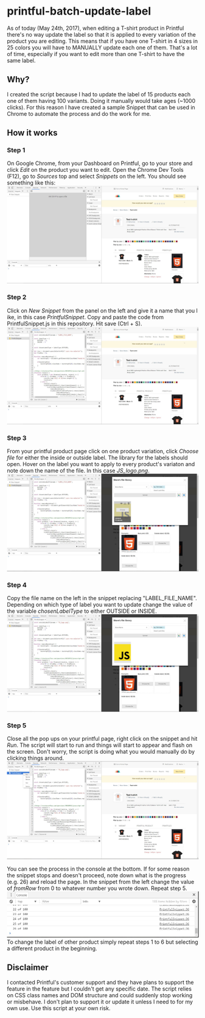 # printful-batch-update-label
As of today (May 24th, 2017), when editing a T-shirt product in Printful there's no way update the label so that it is applied to every variation of the product you are editing. This means that if you have one T-shirt in 4 sizes in 25 colors you will have to MANUALLY update each one of them. That's a lot of time, especially if you want to edit more than one T-shirt to have the same label.  

## Why?

I created the script because I had to update the label of 15 products each one of them having 100 variants. Doing it manually would take ages (~1000 clicks). For this reason I have created a sample Snippet that can be used in Chrome to automate the process and do the work for me.  

## How it works
### Step 1

On Google Chrome, from your Dashboard on Printful, go to your store and click _Edit_ on the product you want to edit. Open the Chrome Dev Tools (F12), go to _Sources_ top and select _Snippets_ on the left. You should see something like this:
![Step1](Images/Screenshot_1.JPG?raw=True)

### Step 2

Click on _New Snippet_ from the panel on the left and give it a name that you l ike, in this case _PrintfulSnippet_. Copy and paste the code from PrintfulSnippet.js in this repository. Hit save (Ctrl + S).
![Step2](Images/Screenshot_2.JPG?raw=True)

### Step 3

From your printful product page click on one product variation, click _Choose file_ for either the inside or outside label. The library for the labels should open. Hover on the label you want to apply to every product's variaton and note down the name of the file. In this case _JS_logo.png_.
![Step3](Images/Screenshot_3.JPG?raw=True)

### Step 4

Copy the file name on the left in the snippet replacing "LABEL_FILE_NAME". Depending on which type of label you want to update change the value of the variable _chosenLabelType_ to either OUTSIDE or INSIDE.
![Step4](Images/Screenshot_4.JPG?raw=True)

### Step 5

Close all the pop ups on your printful page, right click on the snippet and hit _Run_. The script will start to run and things will start to appear and flash on the screen. Don't worry, the script is doing what you would manually do by clicking things around. 
![Step5](Images/Screenshot_5.JPG?raw=True)


You can see the process in the console at the bottom. If for some reason the snippet stops and doesn't proceed, note down what is the progress (e.g. 26) and reload the page. In the snippet from the left change the value of _fromRow_ from 0 to whatever number you wrote down. Repeat step 5.
![Step6](Images/Screenshot_6.JPG?raw=True)  
To change the label of other product simply repeat steps 1 to 6 but selecting a different product in the beginning.  

## Disclaimer
I contacted Printful's customer support and they have plans to support the feature in the feature but I couldn't get any specific date. The script relies on CSS class names and DOM structure and could suddenly stop working or misbehave. I don't plan to support it or update it unless I need to for my own use. Use this script at your own risk. 